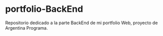 # portfolio-BackEnd
Repositorio dedicado a la parte BackEnd de mi portfolio Web, proyecto de Argentina Programa.
